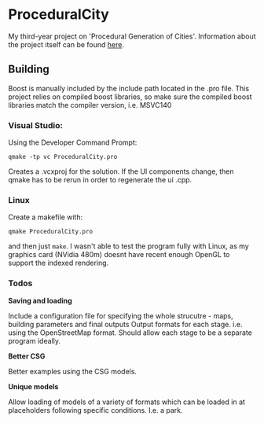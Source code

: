 # ProceduralCity
My third-year project on 'Procedural Generation of Cities'. Information about the project itself can be found [here](https://robcarlan.github.io/procedural.html).

## Building
Boost is manually included by the include path located in the .pro file. This project relies on compiled boost libraries, so make sure the compiled boost libraries match the compiler version, i.e. MSVC140

### Visual Studio:
Using the Developer Command Prompt:

  `qmake -tp vc ProceduralCity.pro`
  
  Creates a .vcxproj for the solution. If the UI components change, then qmake has to be rerun in order to regenerate the ui .cpp.

### Linux
Create a makefile with:

`qmake ProceduralCity.pro` 

and then just `make`. I wasn't able to test the program fully with Linux, as my graphics card (NVidia 480m) doesnt have recent enough OpenGL to support the indexed rendering.

### Todos

**Saving and loading**

Include a configuration file for specifying the whole strucutre - maps, building parameters and final outputs
Output formats for each stage. i.e. using the OpenStreetMap format. Should allow each stage to be a separate program ideally.

**Better CSG**

Better examples using the CSG models. 

**Unique models**

Allow loading of models of a variety of formats which can be loaded in at placeholders following specific conditions. I.e. a park.

